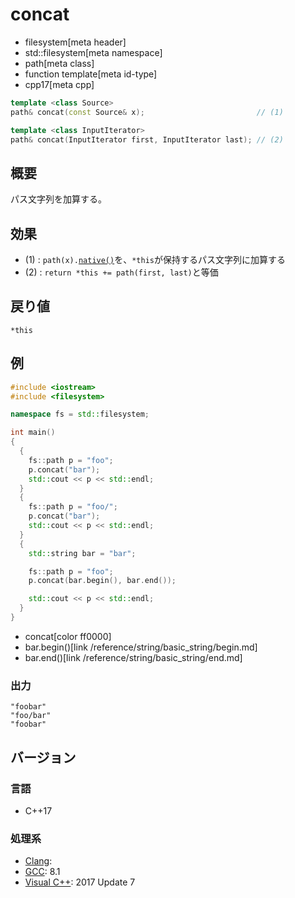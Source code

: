 # concat
* filesystem[meta header]
* std::filesystem[meta namespace]
* path[meta class]
* function template[meta id-type]
* cpp17[meta cpp]

```cpp
template <class Source>
path& concat(const Source& x);                         // (1)

template <class InputIterator>
path& concat(InputIterator first, InputIterator last); // (2)
```

## 概要
パス文字列を加算する。


## 効果
- (1) : `path(x).`[`native()`](native.md)を、`*this`が保持するパス文字列に加算する
- (2) : `return *this += path(first, last)`と等価


## 戻り値
`*this`


## 例
```cpp example
#include <iostream>
#include <filesystem>

namespace fs = std::filesystem;

int main()
{
  {
    fs::path p = "foo";
    p.concat("bar");
    std::cout << p << std::endl;
  }
  {
    fs::path p = "foo/";
    p.concat("bar");
    std::cout << p << std::endl;
  }
  {
    std::string bar = "bar";

    fs::path p = "foo";
    p.concat(bar.begin(), bar.end());

    std::cout << p << std::endl;
  }
}
```
* concat[color ff0000]
* bar.begin()[link /reference/string/basic_string/begin.md]
* bar.end()[link /reference/string/basic_string/end.md]

### 出力
```
"foobar"
"foo/bar"
"foobar"
```

## バージョン
### 言語
- C++17

### 処理系
- [Clang](/implementation.md#clang):
- [GCC](/implementation.md#gcc): 8.1
- [Visual C++](/implementation.md#visual_cpp): 2017 Update 7
